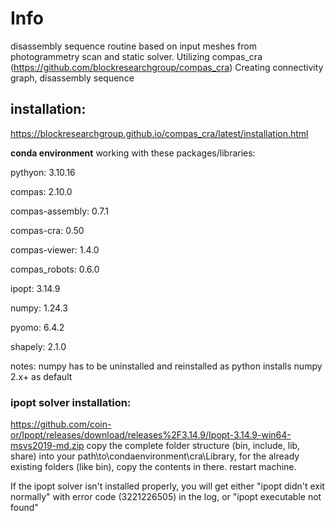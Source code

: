 # Info
disassembly sequence routine based on input meshes from photogrammetry scan and static solver.
Utilizing compas_cra (https://github.com/blockresearchgroup/compas_cra)
Creating connectivity graph, disassembly sequence


## installation:

https://blockresearchgroup.github.io/compas_cra/latest/installation.html

**conda environment** 
working with these packages/libraries:

pythyon: 3.10.16

compas: 2.10.0

compas-assembly: 0.7.1

compas-cra: 0.50

compas-viewer: 1.4.0

compas_robots: 0.6.0

ipopt: 3.14.9

numpy: 1.24.3

pyomo: 6.4.2

shapely: 2.1.0

notes: numpy has to be uninstalled and reinstalled as python installs numpy 2.x+ as default

### ipopt solver installation:
https://github.com/coin-or/Ipopt/releases/download/releases%2F3.14.9/Ipopt-3.14.9-win64-msvs2019-md.zip
copy the complete folder structure (bin, include, lib, share) into your path\to\condaenvironment\cra\Library, for the already existing folders (like bin), copy the contents in there. restart machine.

If the ipopt solver isn't installed properly, you will get either "ipopt didn't exit normally" with error code (3221226505) in the log, or "ipopt executable not found"
